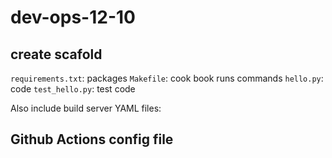 # dev-ops-12-10

## create scafold


`requirements.txt`: packages
`Makefile`: cook book runs commands
`hello.py`: code
`test_hello.py`: test code

Also include build server YAML files:

## Github Actions config file
